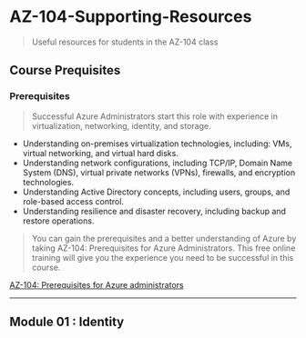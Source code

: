 # AZ-104-Supporting-Resources

> Useful resources for students in the AZ-104 class

## Course Prequisites

### Prerequisites

> Successful Azure Administrators start this role with experience in virtualization, networking, identity, and storage.

- Understanding on-premises virtualization technologies, including: VMs, virtual networking,
and virtual hard disks.
- Understanding network configurations, including TCP/IP, Domain Name System (DNS),
virtual private networks (VPNs), firewalls, and encryption technologies.
- Understanding Active Directory concepts, including users, groups, and role-based access
control.
- Understanding resilience and disaster recovery, including backup and restore operations.

> You can gain the prerequisites and a better understanding of Azure by taking AZ-104:
Prerequisites for Azure Administrators. This free online training will give you the experience you
need to be successful in this course.

[AZ-104: Prerequisites for Azure administrators](https://docs.microsoft.com/en-us/learn/paths/az-104-administrator-prerequisites/)

___

## Module 01 : Identity
